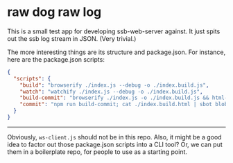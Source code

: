 # raw dog raw log

This is a small test app for developing ssb-web-server against.
It just spits out the ssb log stream in JSON.
(Very trivial.)

The more interesting things are its structure and package.json.
For instance, here are the package.json scripts:

```json
{
  "scripts": {
    "build": "browserify ./index.js --debug -o ./index.build.js",
    "watch": "watchify ./index.js --debug -o ./index.build.js",
    "build-commit": "browserify ./index.js -o ./index.build.js && html-inline -i ./index.html -o ./index.build.html",
    "commit": "npm run build-commit; cat ./index.build.html | sbot blobs.add"
  }
}
```

---

Obviously, `ws-client.js` should not be in this repo.
Also, it might be a good idea to factor out those package.json scripts into a CLI tool?
Or, we can put them in a boilerplate repo, for people to use as a starting point.